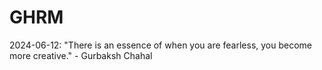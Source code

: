# GHRM

2024-06-12: "There is an essence of when you are fearless, you become more creative." - Gurbaksh Chahal